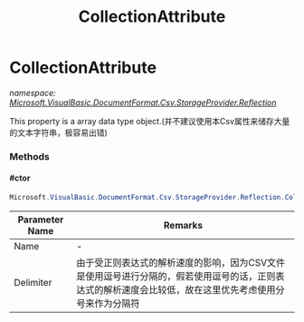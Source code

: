 ﻿---
title: CollectionAttribute
---

# CollectionAttribute
_namespace: [Microsoft.VisualBasic.DocumentFormat.Csv.StorageProvider.Reflection](N-Microsoft.VisualBasic.DocumentFormat.Csv.StorageProvider.Reflection.html)_

This property is a array data type object.(并不建议使用本Csv属性来储存大量的文本字符串，极容易出错)



### Methods

#### #ctor
```csharp
Microsoft.VisualBasic.DocumentFormat.Csv.StorageProvider.Reflection.CollectionAttribute.#ctor(System.String,System.String)
```


|Parameter Name|Remarks|
|--------------|-------|
|Name|-|
|Delimiter|由于受正则表达式的解析速度的影响，因为CSV文件是使用逗号进行分隔的，假若使用逗号的话，正则表达式的解析速度会比较低，故在这里优先考虑使用分号来作为分隔符|



